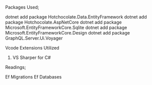 

Packages Used;

dotnet add package Hotchocolate.Data.EntityFramework
dotnet add package Hotchocolate.AspNetCore 
dotnet add package Microsoft.EntityFrameworkCore.Sqlite
dotnet add package Microsoft.EntityFrameworkCore.Design
dotnet add package GraphQL.Server.Ui.Voyager


Vcode Extensions Utilized

1. VS Sharper for C#

Readings;

Ef Migrations
Ef Databases